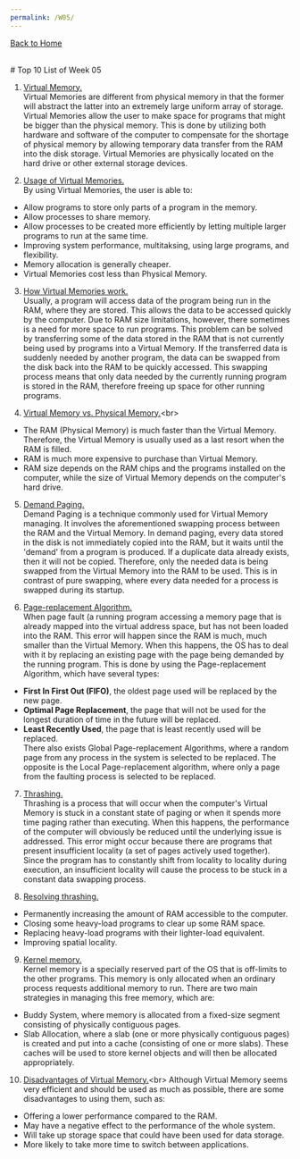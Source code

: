 ```yaml
---
permalink: /W05/
---
```

[Back to Home](../)

<br>
# Top 10 List of Week 05

1. [Virtual Memory.](https://searchstorage.techtarget.com/definition/virtual-memory)<br>
Virtual Memories are different from physical memory in that the former will abstract the latter into an extremely large uniform array of storage. Virtual Memories allow the user to make space for programs that might be bigger than the physical memory. This is done by utilizing both hardware and software of the computer to compensate for the shortage of physical memory by allowing temporary data transfer from the RAM into the disk storage. Virtual Memories are physically located on the hard drive or other external storage devices.

2. [Usage of Virtual Memories.](https://searchstorage.techtarget.com/definition/virtual-memory)<br>
By using Virtual Memories, the user is able to:
* Allow programs to store only parts of a program in the memory.
* Allow processes to share memory.
* Allow processes to be created more efficiently by letting multiple larger programs to run at the same time.
* Improving system performance, multitaksing, using large programs, and flexibility.
* Memory allocation is generally cheaper.
* Virtual Memories cost less than Physical Memory.

3. [How Virtual Memories work.](https://searchstorage.techtarget.com/definition/virtual-memory)<br>
Usually, a program will access data of the program being run in the RAM, where they are stored. This allows the data to be accessed quickly by the computer. Due to RAM size limitations, however, there sometimes is a need for more space to run programs. This problem can be solved by transferring some of the data stored in the RAM that is not currently being used by programs into a Virtual Memory. If the transferred data is suddenly needed by another program, the data can be swapped from the disk back into the RAM to be quickly accessed. This swapping process means that only data needed by the currently running program is stored in the RAM, therefore freeing up space for other running programs.

4. [Virtual Memory vs. Physical Memory.](https://www.enterprisestorageforum.com/storage-hardware/virtual-memory.html#:~:text=Virtual%20memory%20is%20an%20area,accessed%20quickly%20by%20the%20CPU.)<br>
* The RAM (Physical Memory) is much faster than the Virtual Memory. Therefore, the Virtual Memory is usually used as a last resort when the RAM is filled.
* RAM is much more expensive to purchase than Virtual Memory.
* RAM size depends on the RAM chips and the programs installed on the computer, while the size of Virtual Memory depends on the computer's hard drive.


5. [Demand Paging.](https://www.interserver.net/tips/kb/virtual-memory-demand-paging/)<br>
Demand Paging is a technique commonly used for Virtual Memory managing. It involves the aforementioned swapping process between the RAM and the Virtual Memory. In demand paging, every data stored in the disk is not immediately copied into the RAM, but it waits until the 'demand' from a program is produced. If a duplicate data already exists, then it will not be copied. Therefore, only the needed data is being swapped from the Virtual Memory into the RAM to be used. This is in contrast of pure swapping, where every data needed for a process is swapped during its startup.

6. [Page-replacement Algorithm.](https://www.geeksforgeeks.org/page-replacement-algorithms-in-operating-systems/)<br>
When page fault (a running program accessing a memory page that is already mapped into the virtual address space, but has not been loaded into the RAM. This error will happen since the RAM is much, much smaller than the Virtual Memory. When this happens, the OS has to deal with it by replacing an existing page with the page being demanded by the running program. This is done by using the Page-replacement Algorithm, which have several types:
* **First In First Out (FIFO)**, the oldest page used will be replaced by the new page.
* **Optimal Page Replacement**, the page that will not be used for the longest duration of time in the future will be replaced.
* **Least Recently Used**, the page that is least recently used will be replaced.<br>
There also exists Global Page-replacement Algorithms, where a random page from any process in the system is selected to be replaced. The opposite is the Local Page-replacement algorithm, where only a page from the faulting process is selected to be replaced. 

7. [Thrashing.](http://www.thrashing.com/thrashing-in-computer-science.html)<br>
Thrashing is a process that will occur when the computer's Virtual Memory is stuck in a constant state of paging or when it spends more time paging rather than executing. When this happens, the performance of the computer will obviously be reduced until the underlying issue is addressed. This error might occur because there are programs that present insufficient locality (a set of pages actively used together). Since the program has to constantly shift from locality to locality during execution, an insufficient locality will cause the process to be stuck in a constant data swapping process.

8. [Resolving thrashing.](http://www.thrashing.com/thrashing-in-computer-science.html)<br>
* Permanently increasing the amount of RAM accessible to the computer.
* Closing some heavy-load programs to clear up some RAM space.
* Replacing heavy-load programs with their lighter-load equivalent.
* Improving spatial locality.

9. [Kernel memory.](https://www.cs.huji.ac.il/course/2008/os/ex-slides/ex6_6.pdf)<br>
Kernel memory is a specially reserved part of the OS that is off-limits to the other programs. This memory is only allocated when an ordinary process requests additional memory to run. There are two main strategies in managing this free memory, which are:
* Buddy System, where memory is allocated from a fixed-size segment consisting of physically contiguous pages.
* Slab Allocation, where a slab (one or more physically contiguous pages) is created and put into a cache (consisting of one or more slabs). These caches will be used to store kernel objects and will then be allocated appropriately.

10. [Disadvantages of Virtual Memory.](https://www.enterprisestorageforum.com/storage-hardware/virtual-memory.html#:~:text=Virtual%20memory%20is%20an%20area,accessed%20quickly%20by%20the%20CPU.)<br>
Although Virtual Memory seems very efficient and should be used as much as possible, there are some disadvantages to using them, such as:
* Offering a lower performance compared to the RAM.
* May have a negative effect to the performance of the whole system.
* Will take up storage space that could have been used for data storage.
* More likely to take more time to switch between applications.
